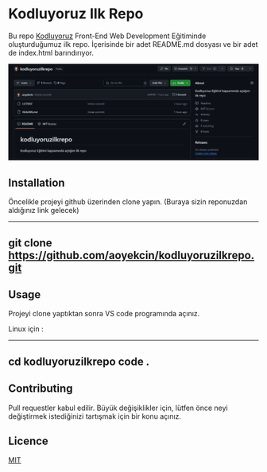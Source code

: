 # Kodluyoruz Ilk Repo

Bu repo [Kodluyoruz](https://www.kodluyoruz.org/) Front-End Web Development Eğitiminde oluşturduğumuz ilk repo. İçerisinde bir adet README.md dosyası ve bir adet de index.html barındırıyor.

<img>![alt text](image.png)</img>

## Installation

Öncelikle projeyi github üzerinden clone yapın. (Buraya sizin reponuzdan aldığınız link gelecek)

---
git clone https://github.com/aoyekcin/kodluyoruzilkrepo.git
---

## Usage

Projeyi clone yaptıktan sonra VS code programında açınız.

Linux için :

---
cd kodluyoruzilkrepo
code .
---

## Contributing

Pull requestler kabul edilir. Büyük değişiklikler için, lütfen önce neyi değiştirmek istediğinizi tartışmak için bir konu açınız.

## Licence

[MIT](https://choosealicense.com/licenses/mit/)